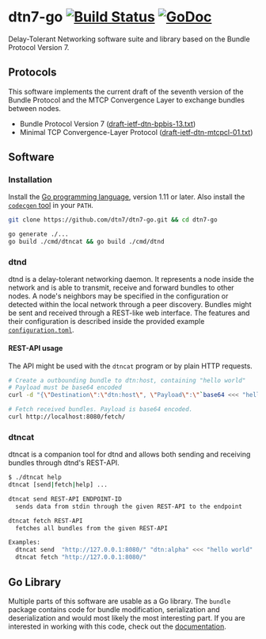 # dtn7-go [![Build Status](https://travis-ci.com/dtn7/dtn7-go.svg?branch=master)](https://travis-ci.com/dtn7/dtn7-go) [![GoDoc](https://godoc.org/github.com/dtn7/dtn7-go?status.svg)](https://godoc.org/github.com/dtn7/dtn7-go)

Delay-Tolerant Networking software suite and library based on the Bundle
Protocol Version 7.


## Protocols
This software implements the current draft of the seventh version of the Bundle
Protocol and the MTCP Convergence Layer to exchange bundles between nodes.

- Bundle Protocol Version 7 ([draft-ietf-dtn-bpbis-13.txt][dtn-bpbis-13])
- Minimal TCP Convergence-Layer Protocol
  ([draft-ietf-dtn-mtcpcl-01.txt][dtn-mtcpcl-01])


## Software
### Installation
Install the [Go programming language][golang], version 1.11 or later. Also
install the [`codecgen` tool][codecgen] in your `PATH`.

```bash
git clone https://github.com/dtn7/dtn7-go.git && cd dtn7-go

go generate ./...
go build ./cmd/dtncat && go build ./cmd/dtnd
```


### dtnd
dtnd is a delay-tolerant networking daemon. It represents a node inside the
network and is able to transmit, receive and forward bundles to other nodes. A
node's neighbors may be specified in the configuration or detected within the
local network through a peer discovery. Bundles might be sent and received
through a REST-like web interface. The features and their configuration is
described inside the provided example
[`configuration.toml`][dtnd-configuration].

#### REST-API usage
The API might be used with the `dtncat` program or by plain HTTP requests.

```bash
# Create a outbounding bundle to dtn:host, containing "hello world"
# Payload must be base64 encoded
curl -d "{\"Destination\":\"dtn:host\", \"Payload\":\"`base64 <<< "hello world"`\"}" http://localhost:8080/send/

# Fetch received bundles. Payload is base64 encoded.
curl http://localhost:8080/fetch/
```

### dtncat
dtncat is a companion tool for dtnd and allows both sending and receiving
bundles through dtnd's REST-API.

```bash
$ ./dtncat help
dtncat [send|fetch|help] ...

dtncat send REST-API ENDPOINT-ID
  sends data from stdin through the given REST-API to the endpoint

dtncat fetch REST-API
  fetches all bundles from the given REST-API

Examples:
  dtncat send  "http://127.0.0.1:8080/" "dtn:alpha" <<< "hello world"
  dtncat fetch "http://127.0.0.1:8080/"
```


## Go Library
Multiple parts of this software are usable as a Go library. The `bundle`
package contains code for bundle modification, serialization and
deserialization and would most likely the most interesting part. If you are
interested in working with this code, check out the
[documentation][godoc].


[codecgen]: https://github.com/ugorji/go/tree/master/codec/codecgen
[dtn-bpbis-13]: https://tools.ietf.org/html/draft-ietf-dtn-bpbis-13
[dtn-mtcpcl-01]: https://tools.ietf.org/html/draft-ietf-dtn-mtcpcl-01
[dtnd-configuration]: https://github.com/dtn7/dtn7-go/blob/master/cmd/dtnd/configuration.toml
[godoc]: https://godoc.org/github.com/dtn7/dtn7-go
[golang]: https://golang.org/
